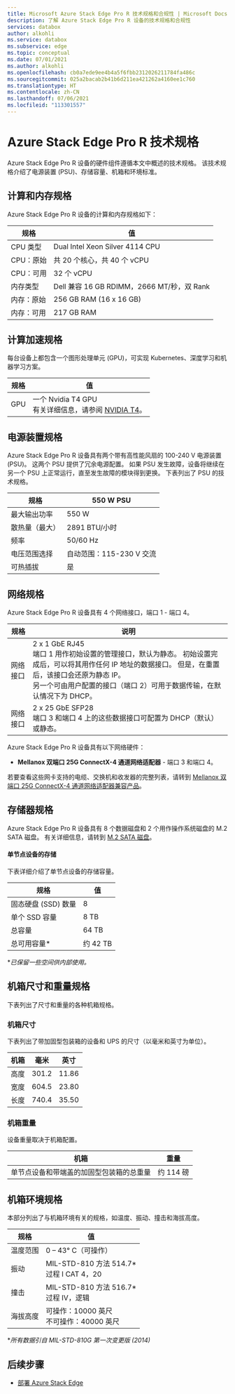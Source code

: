 ```yaml
---
title: Microsoft Azure Stack Edge Pro R 技术规格和合规性 | Microsoft Docs
description: 了解 Azure Stack Edge Pro R 设备的技术规格和合规性
services: databox
author: alkohli
ms.service: databox
ms.subservice: edge
ms.topic: conceptual
ms.date: 07/01/2021
ms.author: alkohli
ms.openlocfilehash: cb0a7ede9ee4b4a5f6fbb2312026211784fa486c
ms.sourcegitcommit: 025a2bacab2b41b6d211ea421262a4160ee1c760
ms.translationtype: HT
ms.contentlocale: zh-CN
ms.lasthandoff: 07/06/2021
ms.locfileid: "113301557"
---
```

# <a name="azure-stack-edge-pro-r-technical-specifications"></a>Azure Stack Edge Pro R 技术规格

Azure Stack Edge Pro R 设备的硬件组件遵循本文中概述的技术规格。 该技术规格介绍了电源装置 (PSU)、存储容量、机箱和环境标准。


## <a name="compute-memory-specifications"></a>计算和内存规格

Azure Stack Edge Pro R 设备的计算和内存规格如下：

| 规格  | 值                                             |
|----------------|---------------------------------------------------|
| CPU 类型       | Dual Intel Xeon Silver 4114 CPU                   |
| CPU：原始       | 共 20 个核心，共 40 个 vCPU                    |
| CPU：可用    | 32 个 vCPU                                          |
| 内存类型    | Dell 兼容 16 GB RDIMM，2666 MT/秒，双 Rank |
| 内存：原始    | 256 GB RAM (16 x 16 GB)                           |
| 内存：可用 | 217 GB RAM                                        |

## <a name="compute-acceleration-specifications"></a>计算加速规格

每台设备上都包含一个图形处理单元 (GPU)，可实现 Kubernetes、深度学习和机器学习方案。

| 规格           | 值                      |
|-------------------------|----------------------------|
| GPU   | 一个 Nvidia T4 GPU <br> 有关详细信息，请参阅 [NVIDIA T4](https://www.nvidia.com/en-us/data-center/tesla-t4/)。 | 

## <a name="power-supply-unit-specifications"></a>电源装置规格

Azure Stack Edge Pro R 设备具有两个带有高性能风扇的 100-240 V 电源装置 (PSU)。 这两个 PSU 提供了冗余电源配置。 如果 PSU 发生故障，设备将继续在另一个 PSU 上正常运行，直至发生故障的模块得到更换。 下表列出了 PSU 的技术规格。

| 规格              | 550 W PSU                  |
|----------------------------|----------------------------|
| 最大输出功率       | 550 W                      |
| 散热量（最大） | 2891 BTU/小时                |
| 频率                  | 50/60 Hz                   |
| 电压范围选择    | 自动范围：115-230 V 交流 |
| 可热插拔              | 是                        |

## <a name="network-specifications"></a>网络规格

Azure Stack Edge Pro R 设备具有 4 个网络接口，端口 1 - 端口 4。


|规格         |说明                       |
|----------------------|----------------------------------|
|网络接口    |2 x 1 GbE RJ45 <br> 端口 1 用作初始设置的管理接口，默认为静态。 初始设置完成后，可以将其用作任何 IP 地址的数据接口。 但是，在重置后，该接口会还原为静态 IP。 <br>另一个可由用户配置的接口（端口 2）可用于数据传输，在默认情况下为 DHCP。 |
|网络接口    |2 x 25 GbE SFP28 <br> 端口 3 和端口 4 上的这些数据接口可配置为 DHCP（默认）或静态。 |

Azure Stack Edge Pro R 设备具有以下网络硬件：

* **Mellanox 双端口 25G ConnectX-4 通道网络适配器** - 端口 3 和端口 4。 

<!--Here are the details for the Mellanox card: MCX4421A-ACAN

| Parameter           | Description                 |
|-------------------------|----------------------------|
| Model    | ConnectX®-4 Lx EN network interface card                      |
| Model Description               | 25 GbE dual-port SFP28; PCIe3.0 x8; ROHS R6                    |
| Device Part Number (XR2) | MCX4421A-ACAN  |
| PSID (R640)           | MT_2420110034                         |-->
<!-- confirm w/ Ravi what is this-->

若要查看这些网卡支持的电缆、交换机和收发器的完整列表，请转到 [Mellanox 双端口 25G ConnectX-4 通道网络适配器兼容产品](https://docs.mellanox.com/display/ConnectX4LxFirmwarev14271016/Firmware+Compatible+Products)。

## <a name="storage-specifications"></a>存储器规格

Azure Stack Edge Pro R 设备具有 8 个数据磁盘和 2 个用作操作系统磁盘的 M.2 SATA 磁盘。 有关详细信息，请转到 [M.2 SATA 磁盘](https://en.wikipedia.org/wiki/M.2)。

#### <a name="storage-for-1-node-device"></a>单节点设备的存储

下表详细介绍了单节点设备的存储容量。

|     规格                          |     值             |
|--------------------------------------------|-----------------------|
|    固态硬盘 (SSD) 数量     |    8                  |
|    单个 SSD 容量                     |    8 TB               |
|    总容量                          |    64 TB              |
|    总可用容量*                  |    约 42 TB            |

**已保留一些空间供内部使用。*

<!--#### Storage for 4-node device

The following table has the details for the storage capacity of the 4-node device.

|     Specification                          |     Value             |
|--------------------------------------------|-----------------------|
|    Number of solid-state drives (SSDs)     |    32 (4 X 8 disks for 4 devices)                |
|    Single SSD capacity                     |    8 TB               |
|    Total capacity                          |    256 TB              |
|    Total usable capacity*                  |    ~ 163 TB          |

**After mirroring and parity, and reserving some space for internal use.* -->


## <a name="enclosure-dimensions-and-weight-specifications"></a>机箱尺寸和重量规格

下表列出了尺寸和重量的各种机箱规格。

### <a name="enclosure-dimensions"></a>机箱尺寸 

下表列出了带加固型包装箱的设备和 UPS 的尺寸（以毫米和英寸为单位）。

|     机箱     |     毫米     |     英寸     |
|-------------------|---------------------|----------------|
|    高度         |    301.2            |    11.86       |
|    宽度          |    604.5            |    23.80       |
|    长度         |    740.4            |    35.50       |

<!--#### For the 4-node system

For the 4-node system, the servers and the heater are shipped in a 5U case and the UPS are shipped in a 4U case.

The following table lists the dimensions of the 5U device case:  

|     Enclosure     |     Millimeters   |     Inches     |
|-------------------|-------------------|----------------|
|    Height         |    387.4          |    15.25       |
|    Width          |    604.5          |    23.80       |
|    Length         |    901.7          |    35.50       |

The following table lists the dimensions of the 4U UPS case: 

|     Enclosure     |     Millimeters   |     Inches    |
|-------------------|-------------------|---------------|
|    Height         |    342.9          |    13.5       |
|    Width          |    604.5          |   23.80       |
|    Length         |    901.7          |   35.50       |
-->

### <a name="enclosure-weight"></a>机箱重量 

设备重量取决于机箱配置。

|     机箱                                 |     重量          |
|-----------------------------------------------|---------------------|
|    单节点设备和带端盖的加固型包装箱的总重量     |    约 114 磅          |

<!--#### For the 4-node system

|     Enclosure                                 |     Weight          |
|-----------------------------------------------|---------------------|
|   Approximate weight of fully populated 4 devices + heater in 5U case     |    ~200 lbs.          |
|   Approximate weight of fully populated 4 UPS in 4U case    |    ~145 lbs.          |
-->

## <a name="enclosure-environment-specifications"></a>机箱环境规格

本部分列出了与机箱环境有关的规格，如温度、振动、撞击和海拔高度。


|     规格              |     值    |
|--------------------------------|-------------------------------------------------------------------|
|     温度范围          |     0 – 43° C（可操作）    |
|     振动                  |     MIL-STD-810 方法 514.7*<br>过程 I CAT 4，20                  |
|     撞击                      |     MIL-STD-810 方法 516.7*<br>过程 IV，逻辑                 |
|     海拔高度                   |     可操作：10000 英尺<br>不可操作：40000 英尺          |

**所有数据引自 MIL-STD-810G 第一次变更版 (2014)*

## <a name="next-steps"></a>后续步骤

- [部署 Azure Stack Edge](azure-stack-edge-placeholder.md)
